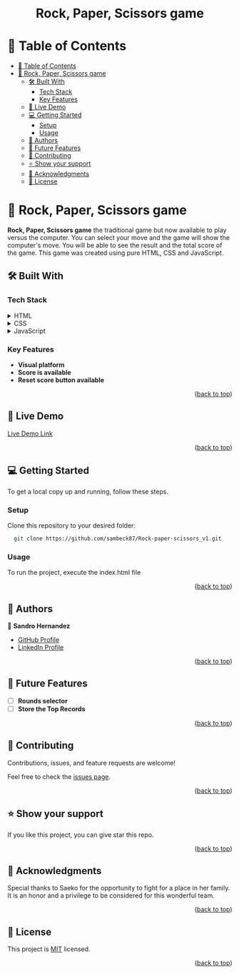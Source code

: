 <a name="readme-top"></a>

<div align="center">
  <!-- You are encouraged to replace this logo with your own! Otherwise you can also remove it. -->

  <br/>

  <h1><b>Rock, Paper, Scissors game</b></h1>

</div>

<!-- TABLE OF CONTENTS -->

# 📗 Table of Contents

- [📗 Table of Contents](#-table-of-contents)
- [📖 Rock, Paper, Scissors game ](#-rock-paper-scissors-game-)
  - [🛠 Built With ](#-built-with-)
    - [Tech Stack ](#tech-stack-)
    - [Key Features ](#key-features-)
  - [🚀 Live Demo ](#-live-demo-)
  - [💻 Getting Started ](#-getting-started-)
    - [Setup](#setup)
    - [Usage](#usage)
  - [👥 Authors ](#-authors-)
  - [🔭 Future Features ](#-future-features-)
  - [🤝 Contributing ](#-contributing-)
  - [⭐️ Show your support ](#️-show-your-support-)
  - [🙏 Acknowledgments ](#-acknowledgments-)
  - [📝 License ](#-license-)

<!-- PROJECT DESCRIPTION -->

# 📖 Rock, Paper, Scissors game <a name="about-project"></a>

**Rock, Paper, Scissors game** the traditional game but now available to play versus the computer. You can select your move and the game will show the computer's move. You will be able to see the result and the total score of the game.
This game was created using pure HTML, CSS and JavaScript.

## 🛠 Built With <a name="built-with"></a>

### Tech Stack <a name="tech-stack"></a>

<details>
  <summary>HTML</summary>
</details>
<details>
  <summary>CSS</summary>
</details>
<details>
  <summary>JavaScript</summary>
</details>

<!-- Features -->

### Key Features <a name="key-features"></a>

- **Visual platform**
- **Score is available**
- **Reset score button available**

<p align="right">(<a href="#readme-top">back to top</a>)</p>

## 🚀 Live Demo <a name="live-demo"></a>

[Live Demo Link](https://sambeck87.github.io/Rock-paper-scissors_v1/)

<p align="right">(<a href="#readme-top">back to top</a>)</p>

<!-- GETTING STARTED -->

## 💻 Getting Started <a name="getting-started"></a>

To get a local copy up and running, follow these steps.

### Setup

Clone this repository to your desired folder:

```sh
  git clone https://github.com/sambeck87/Rock-paper-scissors_v1.git

```

### Usage

To run the project, execute the index.html file


<p align="right">(<a href="#readme-top">back to top</a>)</p>

<!-- AUTHORS -->

## 👥 Authors <a name="authors" />

👤 **Sandro Hernandez**

- [GitHub Profile](https://github.com/sambeck87)
- [LinkedIn Profile](https://www.linkedin.com/in/sandro-israel-hern%C3%A1ndez-zamora/)

<p align="right">(<a href="#readme-top">back to top</a>)</p>

<!-- FUTURE FEATURES -->

## 🔭 Future Features <a name="future-features"></a>

- [ ] **Rounds selector**
- [ ] **Store the Top Records**

<p align="right">(<a href="#readme-top">back to top</a>)</p>

<!-- CONTRIBUTING -->

## 🤝 Contributing <a name="contributing"></a>

Contributions, issues, and feature requests are welcome!

Feel free to check the [issues page](https://github.com/Htetaungkyaw71/Blog-App/issues).

<p align="right">(<a href="#readme-top">back to top</a>)</p>

<!-- SUPPORT -->

## ⭐️ Show your support <a name="support"></a>

If you like this project, you can give star this repo.

<p align="right">(<a href="#readme-top">back to top</a>)</p>

<!-- ACKNOWLEDGEMENTS -->

## 🙏 Acknowledgments <a name="acknowledgements"></a>

Special thanks to Saeko for the opportunity to fight for a place in her family. It is an honor and a privilege to be considered for this wonderful team.

<p align="right">(<a href="#readme-top">back to top</a>)</p>

## 📝 License <a name="license"></a>

This project is [MIT](./LICENSE) licensed.

<p align="right">(<a href="#readme-top">back to top</a>)</p>
